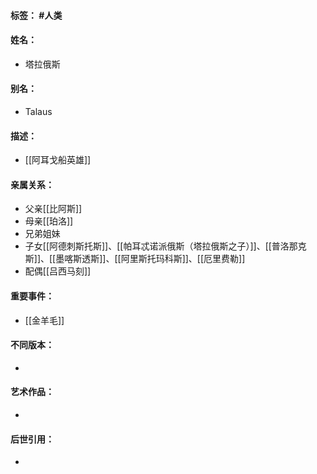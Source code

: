 #### 标签： #人类
#### 姓名：
- 塔拉俄斯
#### 别名：
- Talaus
#### 描述：
- [[阿耳戈船英雄]]
#### 亲属关系：
- 父亲[[比阿斯]]
- 母亲[[珀洛]]
- 兄弟姐妹
- 子女[[阿德刺斯托斯]]、[[帕耳忒诺派俄斯（塔拉俄斯之子）]]、[[普洛那克斯]]、[[墨喀斯透斯]]、[[阿里斯托玛科斯]]、[[厄里费勒]]
- 配偶[[吕西马刻]]
#### 重要事件：
- [[金羊毛]]
#### 不同版本：
- 
#### 艺术作品：
- 
#### 后世引用：
- 